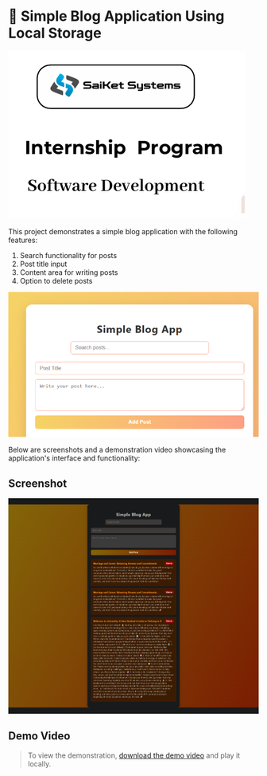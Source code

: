 # 📝 Simple Blog Application Using Local Storage

![Saiket Systems Internship Program](images/Screenshot%202025-07-17%20094420.png)

This project demonstrates a simple blog application with the following features:
1. Search functionality for posts
2. Post title input
3. Content area for writing posts
4. Option to delete posts

![Features](images/features.png)

Below are screenshots and a demonstration video showcasing the application's interface and functionality:

## Screenshot
![Front_Page](images/screencapture-127-0-0-1-3000-index-html-2025-07-17-10_53_34.png)

## Demo Video
  
> To view the demonstration, [download the demo video](videos/simple_blog_app%20-%20Made%20with%20Clipchamp.mp4) and play it locally.